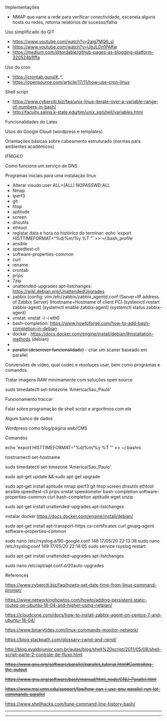Implementações
- NMAP que varre a rede para verificar conectividade, escaneia alguns hosts ou redes, retorna relatórios de sucesso/falha


Uso simplificado do GIT
- https://www.youtube.com/watch?v=2alg7MQ6_sI
- https://www.youtube.com/watch?v=UbJLOn1PAKw
- https://medium.com/@tordable/github-pages-as-blogging-platform-320524b1fffa

Uso do cron
- https://crontab.guru/#*_*_*_*_*
- https://opensource.com/article/17/11/how-use-cron-linux

Shell script
- https://www.cyberciti.biz/faq/unix-linux-iterate-over-a-variable-range-of-numbers-in-bash/
- http://faculty.salina.k-state.edu/tim/unix_sg/shell/variables.html

Funcionalidades do Latex

Usos do Google Cloud (wordpress e templates)

Orientações básicas sobre cabeamento estruturado (normas para ambientes acadêmicos)

IFMG4.0

Como funciona um serviço de DNS

Programas iniciais para uma instalação linux
- Alterar visudo user ALL=(ALL) NOPASSWD:ALL
- Nmap
- Iperf3
- git
- htop
- aptitude
- screen
- dnsutils
- ethtool
- registar data e hora no histórico do terminar: echo 'export HISTTIMEFORMAT="%d/%m/%y %T "' >> ~/.bash_profile
- ansible
- speedtest-cli
- software-properties-common
- curl
- rename
- crontab
- prips
- 7zip
- unattended-upgrades apt-listchanges: https://wiki.debian.org/UnattendedUpgrades
- zabbix (config:  vim /etc/zabbix/zabbix_agentd.conf (Server=IP address of Zabbix Server)  (Hostname=Hostname of client PC) (systemctl restart zabbix-agent) (systemctl enable zabbix-agent) (systemctl status zabbix-agent)
- vnstat: vnstat -l -i eth0
- bash-completion: https://www.howtoforge.com/how-to-add-bash-completion-in-debian
- docker : https://docs.docker.com/engine/install/debian/#installation-methods (debian)
-
- ~~parallel (descrever funcionalidade)~~ - criar um scaner baseado em parallel

Conversões de vídeo, qual codec e resoluçes usar, bem como programas e comandos.

Tratar imagens RAW minimamente com soluções open source

sudo timedatectl set-timezone 'America/Sao_Paulo'


Funcionamento traccar

Falar sobre programação de shell script e argoritmos com ele

Algum banco de dados

Wordpress como blog/página web/CMS


Comandos

echo 'export HISTTIMEFORMAT="%d/%m/%y %T "' >> ~/.bashrc

hostnamectl set-hostname

sudo timedatectl set-timezone 'America/Sao_Paulo'

sudo apt-get update && sudo apt-get upgrade

sudo apt-get install aptitude nmap iperf3 git htop screen dnsutils ethtool ansible speedtest-cli prips vnstat speedometer bash-completion software-properties-common curl bash-completion aptitude wget unzip


sudo apt-get install unattended-upgrades apt-listchanges

instalar docker
https://docs.docker.com/engine/install/debian/

sudo apt-get install     apt-transport-https     ca-certificates     curl     gnupg-agent     software-properties-common


sudo nano /etc/rsyslog.d/90-google.conf
  148  17/05/20 22:13:38 sudo nano /etc/rsyslog.conf
  149  17/05/20 22:14:05 sudo service rsyslog restart


sudo apt-get install unattended-upgrades apt-listchanges

sudo nano /etc/apt/apt.conf.d/20auto-upgrades






References

https://www.cyberciti.biz/faq/howto-set-date-time-from-linux-command-prompt/

https://www.networkinghowtos.com/howto/adding-persistent-static-routes-on-ubuntu-18-04-and-higher-using-netplan/

https://cloudcone.com/docs/how-to-install-zabbix-agent-on-centos-7-and-ubuntu-18-04/

https://www.binarytides.com/linux-commands-monitor-network/

https://blog.stackpath.com/glossary-cwnd-and-rwnd/

http://blog.evaldojunior.com.br/aulas/blog/shell%20script/2011/05/08/shell-script-parte-2-controle-de-fluxo.html

~~https://www.gnu.org/software/parallel/parallel_tutorial.html#Controlling-the-output~~

~~https://www.gnu.org/software/bash/manual/html_node/GNU-Parallel.html~~

~~https://www.msi.umn.edu/support/faq/how-can-i-use-gnu-parallel-run-lot-commands-parallel~~

https://www.shellhacks.com/tune-command-line-history-bash/










-------



---------

